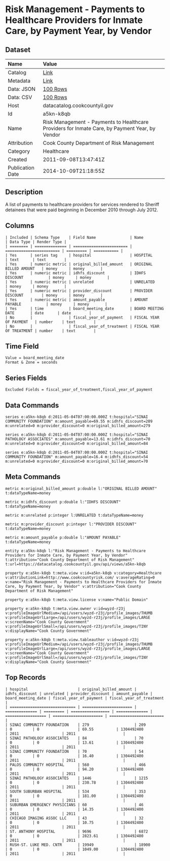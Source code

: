 # Risk Management - Payments to Healthcare Providers for Inmate Care, by Payment Year, by Vendor

## Dataset

| Name | Value |
| :--- | :---- |
| Catalog | [Link](https://catalog.data.gov/dataset/risk-management-payments-to-healthcare-providers-for-inmate-care-by-payment-year-by-vendor-37ec3) |
| Metadata | [Link](https://datacatalog.cookcountyil.gov/api/views/a5kn-k8qb) |
| Data: JSON | [100 Rows](https://datacatalog.cookcountyil.gov/api/views/a5kn-k8qb/rows.json?max_rows=100) |
| Data: CSV | [100 Rows](https://datacatalog.cookcountyil.gov/api/views/a5kn-k8qb/rows.csv?max_rows=100) |
| Host | datacatalog.cookcountyil.gov |
| Id | a5kn-k8qb |
| Name | Risk Management - Payments to Healthcare Providers for Inmate Care, by Payment Year, by Vendor |
| Attribution | Cook County Department of Risk Management |
| Category | Healthcare |
| Created | 2011-09-08T13:47:41Z |
| Publication Date | 2014-10-09T21:18:55Z |

## Description

A list of payments to healthcare providers for services rendered to Sheriff detainees that were paid beginning in December 2010 through July 2012.

## Columns

```ls
| Included | Schema Type    | Field Name               | Name                     | Data Type | Render Type |
| ======== | ============== | ======================== | ======================== | ========= | =========== |
| Yes      | series tag     | hospital                 | HOSPITAL                 | text      | text        |
| Yes      | numeric metric | original_billed_amount   | ORIGINAL BILLED AMOUNT   | money     | money       |
| Yes      | numeric metric | idhfs_discount           | IDHFS DISCOUNT           | money     | money       |
| Yes      | numeric metric | unrelated                | UNRELATED                | money     | money       |
| Yes      | numeric metric | provider_discount        | PROVIDER DISCOUNT        | money     | money       |
| Yes      | numeric metric | amount_payable           | AMOUNT PAYABLE           | money     | money       |
| Yes      | time           | board_meeting_date       | BOARD MEETING DATE       | date      | date        |
| No       |                | fiscal_year_of_payment   | FISCAL YEAR OF PAYMENT   | number    | text        |
| No       |                | fiscal_year_of_treatment | FISCAL YEAR OF TREATMENT | number    | text        |
```

## Time Field

```ls
Value = board_meeting_date
Format & Zone = seconds
```

## Series Fields

```ls
Excluded Fields = fiscal_year_of_treatment,fiscal_year_of_payment
```

## Data Commands

```ls
series e:a5kn-k8qb d:2011-05-04T07:00:00.000Z t:hospital="SINAI COMMUNITY FOUNDATION" m:amount_payable=69.55 m:idhfs_discount=209 m:unrelated=0 m:provider_discount=0 m:original_billed_amount=279

series e:a5kn-k8qb d:2011-05-04T07:00:00.000Z t:hospital="SINAI PATHOLOGY ASSOCIATES" m:amount_payable=13.61 m:idhfs_discount=70 m:unrelated=0 m:provider_discount=0 m:original_billed_amount=84

series e:a5kn-k8qb d:2011-05-04T07:00:00.000Z t:hospital="SINAI COMMUNITY FOUNDATION" m:amount_payable=16.4 m:idhfs_discount=54 m:unrelated=0 m:provider_discount=0 m:original_billed_amount=70
```

## Meta Commands

```ls
metric m:original_billed_amount p:double l:"ORIGINAL BILLED AMOUNT" t:dataTypeName=money

metric m:idhfs_discount p:double l:"IDHFS DISCOUNT" t:dataTypeName=money

metric m:unrelated p:integer l:UNRELATED t:dataTypeName=money

metric m:provider_discount p:integer l:"PROVIDER DISCOUNT" t:dataTypeName=money

metric m:amount_payable p:double l:"AMOUNT PAYABLE" t:dataTypeName=money

entity e:a5kn-k8qb l:"Risk Management - Payments to Healthcare Providers for Inmate Care, by Payment Year, by Vendor" t:attribution="Cook County Department of Risk Management" t:url=https://datacatalog.cookcountyil.gov/api/views/a5kn-k8qb

property e:a5kn-k8qb t:meta.view v:id=a5kn-k8qb v:category=Healthcare v:attributionLink=http://www.cookcountyrisk.com/ v:averageRating=0 v:name="Risk Management - Payments to Healthcare Providers for Inmate Care, by Payment Year, by Vendor" v:attribution="Cook County Department of Risk Management"

property e:a5kn-k8qb t:meta.view.license v:name="Public Domain"

property e:a5kn-k8qb t:meta.view.owner v:id=wyzd-r23j v:profileImageUrlMedium=/api/users/wyzd-r23j/profile_images/THUMB v:profileImageUrlLarge=/api/users/wyzd-r23j/profile_images/LARGE v:screenName="Cook County Government" v:profileImageUrlSmall=/api/users/wyzd-r23j/profile_images/TINY v:displayName="Cook County Government"

property e:a5kn-k8qb t:meta.view.tableauthor v:id=wyzd-r23j v:profileImageUrlMedium=/api/users/wyzd-r23j/profile_images/THUMB v:profileImageUrlLarge=/api/users/wyzd-r23j/profile_images/LARGE v:screenName="Cook County Government" v:profileImageUrlSmall=/api/users/wyzd-r23j/profile_images/TINY v:displayName="Cook County Government"
```

## Top Records

```ls
| hospital                      | original_billed_amount | idhfs_discount | unrelated | provider_discount | amount_payable | board_meeting_date | fiscal_year_of_payment | fiscal_year_of_treatment | 
| ============================= | ====================== | ============== | ========= | ================= | ============== | ================== | ====================== | ======================== | 
| SINAI COMMUNITY FOUNDATION    | 279                    | 209            | 0         | 0                 | 69.55          | 1304492400         | 2011                   | 2011                     | 
| SINAI PATHOLOGY ASSOCIATES    | 84                     | 70             | 0         | 0                 | 13.61          | 1304492400         | 2011                   | 2011                     | 
| SINAI COMMUNITY FOUNDATION    | 70                     | 54             | 0         | 0                 | 16.40          | 1304492400         | 2011                   | 2011                     | 
| PALOS COMMUNITY HOSPITAL      | 560                    | 466            | 0         | 0                 | 94.20          | 1304492400         | 2011                   | 2011                     | 
| SINAI PATHOLOGY ASSOCIATES    | 1446                   | 1215           | 0         | 0                 | 230.78         | 1304492400         | 2011                   | 2011                     | 
| SOUTH SUBURBAN HOSPITAL       | 534                    | 353            | 0         | 0                 | 181.00         | 1304492400         | 2011                   | 2011                     | 
| SUBURBAN EMERGENCY PHYSICIANS | 60                     | 46             | 0         | 0                 | 14.35          | 1304492400         | 2011                   | 2011                     | 
| CHICAGO IMAGING ASSOC LLC     | 43                     | 32             | 0         | 0                 | 10.75          | 1304492400         | 2011                   | 2011                     | 
| ST. ANTHONY HOSPITAL          | 9696                   | 6872           | 0         | 0                 | 2823.61        | 1304492400         | 2011                   | 2011                     | 
| RUSH-ST. LUKE MED. CNTR       | 19949                  | 18900          | 0         | 0                 | 1049.00        | 1304492400         | 2011                   | 2011                     | 
```